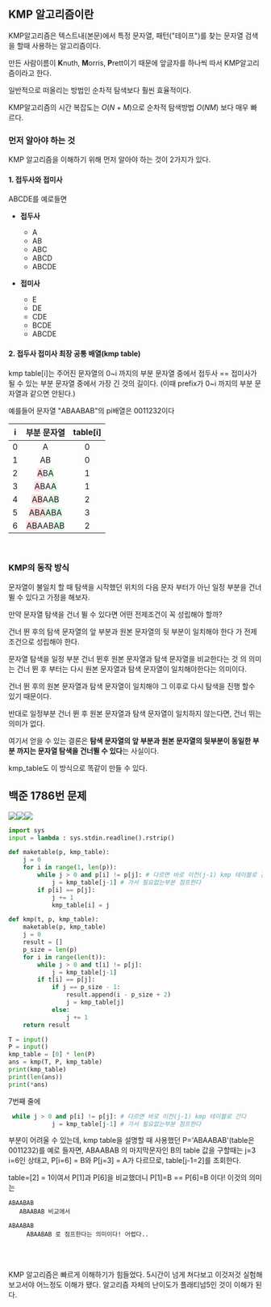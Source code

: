 ## KMP 알고리즘이란

KMP알고리즘은 텍스트내(본문)에서 특정 문자열, 패턴("테이프")를 찾는 문자열 검색을 할때 사용하는 알고리즘이다.

만든 사람이름이 **K**nuth, **M**orris, **P**rett이기 때문에 앞글자를 하나씩 따서 KMP알고리즘이라고 한다.

일반적으로 떠올리는 방법인 순차적 탐색보다 훨씬 효율적이다.

KMP알고리즘의 시간 복잡도는 $O(N+M)$으로 순차적 탐색방법 $O(NM)$ 보다 매우 빠르다.

### 먼저 알아야 하는 것
KMP 알고리즘을 이해하기 위해 먼저 알아야 하는 것이 2가지가 있다.

#### 1. 접두사와 접미사
ABCDE를 예로들면
- **접두사**
   - A
   - AB
   - ABC
   - ABCD
   - ABCDE  

- **접미사**
   - E
   - DE
   - CDE
   - BCDE
   - ABCDE
   
#### 2. 접두사 접미사 최장 공통 배열(kmp table)
kmp table[i]는 주어진 문자열의 0~i 까지의 부분 문자열 중에서 접두사 == 접미사가 될 수 있는 부분 문자열 중에서 가장 긴 것의 길이다.
(이때 prefix가 0~i 까지의 부분 문자열과 같으면 안된다.)

예를들어 문자열 "ABAABAB"의 pi배열은 0011232이다

|i|부분 문자열|table[i]|
|:---:|:---:|:---:|
|0|A|0|
|1|AB|0|
|2|<span style='background-color:#ffdce0'>A</span>B<span style='background-color:#dcffe4'>A</span>|1|
|3|<span style='background-color:#ffdce0'>A</span>BA<span style='background-color:#dcffe4'>A</span>|1|
|4|<span style='background-color:#ffdce0'>AB</span>A<span style='background-color:#dcffe4'>AB</span>|2|
|5|<span style='background-color:#ffdce0'>ABA</span><span style='background-color:#dcffe4'>ABA</span>|3|
|6|<span style='background-color:#ffdce0'>AB</span>AAB<span style='background-color:#dcffe4'>AB</span>|2|

<br/>

### KMP의 동작 방식

문자열이 불일치 할 때 탐색을 시작했던 위치의 다음 문자 부터가 아닌 일정 부분을 건너 뛸 수 있다고 가정을 해보자.

만약 문자열 탐색을 건너 뛸 수 있다면 어떤 전제조건이 꼭 성립해야 할까?

건너 뛴 후의 탐색 문자열의 앞 부분과 원본 문자열의 뒷 부분이 일치해야 한다 가 전제조건으로 성립해야 한다.

문자열 탐색을 일정 부분 건너 뛴후 원본 문자열과 탐색 문자열을 비교한다는 것 의 의미는 건너 뛴 후 부터는 다시 원본 문자열과 탐색 문자열이 일치해야한다는 의미이다.

건너 뛴 후의 원본 문자열과 탐색 문자열이 일치해야 그 이후로 다시 탐색을 진행 할수 있기 때문이다.

반대로 일정부분 건너 뛴 후 원본 문자열과 탐색 문자열이 일치하지 않는다면, 건너 뛰는 의미가 없다.

여기서 얻을 수 있는 결론은 **탐색 문자열의 앞 부분과 원본 문자열의 뒷부분이 동일한 부분 까지는 문자열 탐색을 건너뛸 수 있다**는 사실이다.

kmp_table도 이 방식으로 똑같이 만들 수 있다.

## 백준 1786번 문제
![](https://velog.velcdn.com/images/dodo4723/post/55559160-2495-4c11-8bd7-f0f7c8420527/image.png)![](https://velog.velcdn.com/images/dodo4723/post/0bbf94db-7e69-4065-b545-3b2134393ff9/image.png)![](https://velog.velcdn.com/images/dodo4723/post/f459958e-0925-4de4-ac24-ccac6ff700f9/image.png)

```python
import sys
input = lambda : sys.stdin.readline().rstrip()

def maketable(p, kmp_table):
    j = 0
    for i in range(1, len(p)):
        while j > 0 and p[i] != p[j]: # 다르면 바로 이전(j-1) kmp 테이블로 간다
            j = kmp_table[j-1] # 가서 필요없는부분 점프한다
        if p[i] == p[j]:
            j += 1
            kmp_table[i] = j

def kmp(t, p, kmp_table):
    maketable(p, kmp_table)
    j = 0
    result = []
    p_size = len(p)
    for i in range(len(t)):
        while j > 0 and t[i] != p[j]:
            j = kmp_table[j-1]
        if t[i] == p[j]:
            if j == p_size - 1:
                result.append(i - p_size + 2)
                j = kmp_table[j]
            else:
                j += 1
    return result

T = input()
P = input()
kmp_table = [0] * len(P)
ans = kmp(T, P, kmp_table)
print(kmp_table)
print(len(ans))
print(*ans)
```
7번째 줄에
```python
 while j > 0 and p[i] != p[j]: # 다르면 바로 이전(j-1) kmp 테이블로 간다
            j = kmp_table[j-1] # 가서 필요없는부분 점프한다
```
부분이 어려울 수 있는데,
kmp table을 설명할 때 사용했던 P='ABAABAB'(table은 0011232)를 예로 들자면,
ABAABAB 의 마지막문자인 B의 table 값을 구할때는 j=3 i=6인 상태고, P[i=6] = B와 P[j=3] = A가 다르므로, table[j-1=2]를 조회한다.

table=[2] = 1이여서 P[1]과 P[6]을 비교했더니 P[1]=B  == P[6]=B 이다! 이것의 의미는

```
ABAABAB
   ABAABAB 비교에서
   
ABAABAB
     ABAABAB 로 점프한다는 의미이다! 어렵다..
```

<br/>
<br/>

KMP 알고리즘은 빠르게 이해하기가 힘들었다. 5시간이 넘게 쳐다보고 이것저것 실험해보고서야 어느정도 이해가 됐다.
알고리즘 자체의 난이도가 플래티넘5인 것이 이해가 된다.